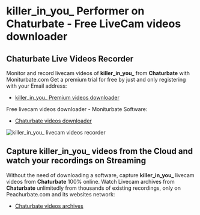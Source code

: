 # killer_in_you_ Performer on Chaturbate - Free LiveCam videos downloader

## Chaturbate Live Videos Recorder

Monitor and record livecam videos of **killer_in_you_** from **Chaturbate** with Moniturbate.com
Get a premium trial for free by just and only registering with your Email address:
* [killer_in_you_ Premium videos downloader](https://moniturbate.com/request-demo-licence-key.html)

Free livecam videos downloader - Moniturbate Software:
* [Chaturbate videos downloader](https://moniturbate.com/moniturbate-download-software.html)

![killer_in_you_ livecam videos recorder](https://peachurnet.com/templates/moniturbate-software.png)


## Capture killer_in_you_ videos from the Cloud and watch your recordings on Streaming

Without the need of downloading a software, capture **killer_in_you_** livecam videos from **Chaturbate** 100% online.
Watch Livecam archives from **Chaturbate** unlimitedly from thousands of existing recordings, only on Peachurbate.com and its websites network:
* [Chaturbate videos archives](https://peachurnet.com/)